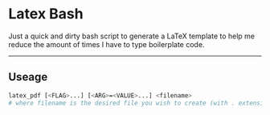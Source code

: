 # Latex Bash

Just a quick and dirty bash script to generate a LaTeX template to help me reduce the amount of times I have to type boilerplate code.

_ _ _

## Useage

```bash
latex_pdf [<FLAG>...] [<ARG>=<VALUE>...] <filename>
# where filename is the desired file you wish to create (with . extension)
```

